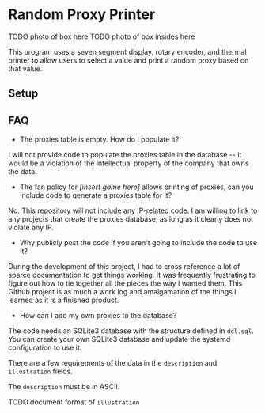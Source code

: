 # Random Proxy Printer

TODO photo of box here
TODO photo of box insides here

This program uses a seven segment display, rotary encoder, and thermal printer to allow users to select a value and print a random proxy based on that value.

## Setup



## FAQ

* The proxies table is empty. How do I populate it?

I will not provide code to populate the proxies table in the database -- it would be a violation of the intellectual property of the company that owns the data.

* The fan policy for *[insert game here]* allows printing of proxies, can you include code to generate a proxies table for it?

No. This repository will not include any IP-related code. I am willing to link to any projects that create the proxies database, as long as it clearly does not violate any IP.

* Why publicly post the code if you aren't going to include the code to use it?

During the development of this project, I had to cross reference a lot of sparce documentation to get things working. It was frequently frustrating to figure out how to tie together all the pieces the way I wanted them. This Github project is as much a work log and amalgamation of the things I learned as it is a finished product.

* How can I add my own proxies to the database?

The code needs an SQLite3 database with the structure defined in `ddl.sql`. You can create your own SQLite3 database and update the systemd configuration to use it.

There are a few requirements of the data in the `description` and `illustration` fields.

The `description` must be in ASCII.

TODO document format of `illustration`

